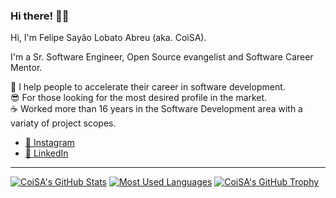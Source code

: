 ### Hi there! 👋🏻

Hi, I'm Felipe Sayão Lobato Abreu (aka. CoiSA).

I'm a Sr. Software Engineer, Open Source evangelist and Software Career Mentor.

🚀 I help people to accelerate their career in software development.<br />
😎 For those looking for the most desired profile in the market.<br />
☕ ️Worked more than 16 years in the Software Development area with a variaty of project scopes.

- [📸 Instagram](https://instagram.com/mentordosdevs)
- [💼 LinkedIn](https://www.linkedin.com/in/felipesla)
___
[![CoiSA's GitHub Stats](https://github-readme-stats.vercel.app/api?username=coisa&hide=contribs&line_height=24&custom_title=CoiSA's%20GitHub%20Stats&count_private=true&include_all_commits=true&show_icons=true&theme=nord)](https://github.com/coisa)
[![Most Used Languages](https://github-readme-stats.vercel.app/api/top-langs/?username=coisa&layout=compact&theme=nord)](https://github.com/coisa)
[![CoiSA's GitHub Trophy](https://github-profile-trophy.vercel.app/?username=coisa&margin-w=5&theme=nord&column=8&no-frame=true)](https://github.com/coisa)
